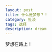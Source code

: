 ```yaml
---
layout: post
title: 什么是梦想？！
category: 扯淡
tags: 选择
description: dream
---
```

梦想在路上！
<!--

/*

##北京
这篇日志的时候，我已经是年后到北京的第一周周末了。说实话，现在的生活过的不是我想象的那样好。

当然，我觉得，这些东西写下来无所谓，这是我真是内心的写照。包括衣食住行，当然，希望这只是暂时的。

其实也多多少少零零碎碎在北京待的时间加起来也有半年了，对于北京，我有以下的总结：

*   大，太大。这导致没有归属感。
*   紧张，城市的一切都很紧张。
*   速度，不管是地铁上，还是公交，公司，速度至上。
*   手机，上班之外，地铁上，几乎每个人都低头在玩手机。
*   雾霾，很严重。

>>当然了，如果我很牛逼的话，除了最后一条，其他是感觉不到了。但是，明显，现在一点都不牛逼嘛，争取以后变得牛逼咯。

##读研
来北京是来读研的，其实现在还没从武大毕业。当时也说了国防科大和中科院之间的选择。最后选择了中科院。

至少我今天，觉得这是我做得最错的一个决定。也许会错了一生。因为，这东西，没法后悔了。

`放着在长沙的女朋友不管，不去国防科大读研，来到北京混日子，傻逼吗？`

虽然男人事业为重，但是说实话，如果你真的很爱你的女朋友，你愿意离开她吗？我很爱她，很爱，但是我很傻逼，选择了离开，这一条，足够判定我了，死刑。

##生活
不知道是什么样子的生活，看`知乎`上很多文章，说很多年轻人，放弃家乡的工作，放弃和亲人在一起的日子，一定要选择北上广深这样的城市去打拼，为了什么呢？真的是爱这一个城市中的自己吗？

##心情郁闷的原因
*   天气，雾霾太严重了……吃饭都没胃口了。
*   能力，感觉自己现在啥也做不了，又心有不甘。
*   求变，求道路，路漫漫……

##写出来，不怕
说实话，我这么写出来，就是想让大伙看看。我也要时刻的自我监督。不能让自己堕落了。

当然，既然选择了这座城市，那就尝试着去接受。（为什么要去接受呢？我完全可以一走了之啊！）

但是，知识是必须的。

##梦想
梦想到底是什么呢？老师说过，一个人最终的成就，不会高过他当初的梦想……

我想，研究生阶段，这三年，我要么`辍学`自己去打拼，要么就做到以下几点，这算是近三年的目标吧。

>>看到这些，请别笑话，梦大或者梦小，请都别笑话。

*   __为自己的账户储存第一个10万元__
*   开发一个像样的产品，不要借助导师的力量，用户4位数以上。
*   每两个月陪女朋友一趟，旅游也好，在长沙或者北京呆在也好。我知道研究生的生活会没有自由，没有时间，但是这是必须要做到的。我爱我的女朋友，我要找时间陪她。
*   不要为自己做不到的事情找理由和借口，做不到就是能力不足，只要认真做的事情就一定要做好。
*   拒绝。(对我好的，不好的，都要学会拒绝)
*   认识一些跟我生活不在一个世界的人，或者事物。
*   待补充

也许，上面都是我这个未经世事的本科生的一个妄想，但是我觉得，而且我相信，我可以做到。当然，没有阻力也就不叫梦想了。

当然，这肯定不是真正的梦想，梦想，已经深深的埋在我的心底，时刻奋斗着。

##选择
既然选择了，就把这个选择正确化吧。我相信，我行的。

当然，注意了，保证身体健康，注意身体！

>>接下来，就是放手一搏了。很多人在我前头，也有一些人在我后面，我会拼搏的。亲爱的，等我回来！

##还有

>>其实还有很多愤青和不着边际的事情，就不码字了……我相信，我可以做到的。


##3月11日续
渐渐的过了一段时间，我又看了一遍日志。

心也慢慢[沉淀]了下来,虽然有时候心里还是很难受，但是也可以静下心来。

但是，我知道，这是环境在改变着我，北京的大环境在改变我。

有时候我在想，为什么是我要适应这样的环境？而不是我在改变环境，让环境来适应我呢？

朋友说，这太天真了。

是啊，都不敢想，怎么会有突破呢？

所以，不管什么情况，先寻求一下自我突破吧～

先突破自己，然后突破周围的环境，然后改变。我不会一开始傻到要去改变整个世界，也不会要改变整个国家，但是至少，我觉得我应该先改变我自己……

不对，说着说着，又到了改变自己了……

难道，真的，要改变自己吗？就算是环境如此的恶劣也要吗？

待续……
*/
-->